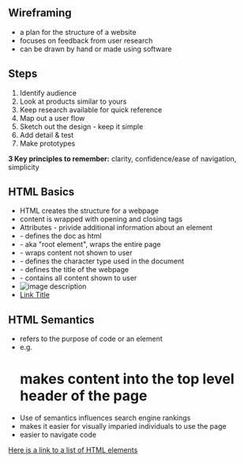 ## Wireframing
- a plan for the structure of a website
- focuses on feedback from user research
- can be drawn by hand or made using software

## Steps
1. Identify audience
2. Look at products similar to yours
3. Keep research available for quick reference
4. Map out a user flow
5. Sketch out the design - keep it simple
6. Add detail & test
7. Make prototypes

**3 Key principles to remember:** clarity, confidence/ease of navigation, simplicity

## HTML Basics
- HTML creates the structure for a webpage
- content is wrapped with opening and closing tags
- Attributes - privide additional information about an element
- <!DOCTYPE html> - defines the doc as html
- <html></html> - aka "root element", wraps the entire page
- <head></head> - wraps content not shown to user
- <meta charset="utf-8"> - defines the character type used in the document
- <title></title> - defines the title of the webpage
- <body></body> - contains all content shown to user
- <img src="image location" alt="image description">
- <a href="address">Link Title</a>

## HTML Semantics
- refers to the purpose of code or an element
- e.g. <h1> makes content into the top level header of the page
- Use of semantics influences search engine rankings
- makes it easier for visually imparied individuals to use the page
- easier to navigate code

[Here is a link to a list of HTML elements](https://developer.mozilla.org/en-US/docs/Web/HTML/Element)

